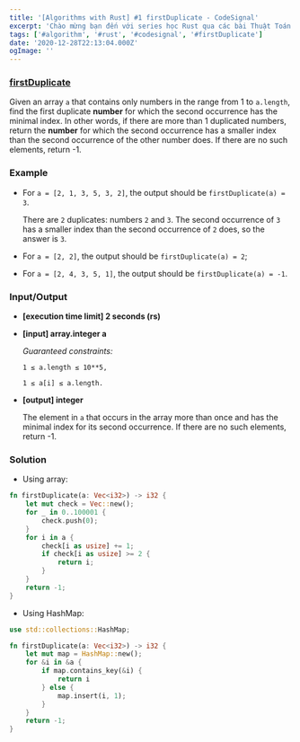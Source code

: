```yaml
---
title: '[Algorithms with Rust] #1 firstDuplicate - CodeSignal'
excerpt: 'Chào mừng bạn đến với series học Rust qua các bài Thuật Toán. #1 Tìm phần tử lặp đầu tiên'
tags: ['#algorithm', '#rust', '#codesignal', '#firstDuplicate']
date: '2020-12-28T22:13:04.000Z'
ogImage: ''
---
```



### [firstDuplicate](https://app.codesignal.com/interview-practice/task/pMvymcahZ8dY4g75q/description)

Given an array <code>a</code> that contains only numbers in the range from 1 to <code>a.length</code>, find the first duplicate <b>number</b> for which the second occurrence has the minimal index. In other words, if there are more than 1 duplicated numbers, return the <b>number</b> for which the second occurrence has a smaller index than the second occurrence of the other number does. If there are no such elements, return -1.


### Example
* For `a = [2, 1, 3, 5, 3, 2]`, the output should be `firstDuplicate(a) = 3`.

    There are `2` duplicates: numbers `2` and `3`. The second occurrence of `3` has a smaller index than the second occurrence of `2` does, so the answer is `3`.
* For `a = [2, 2]`, the output should be `firstDuplicate(a) = 2`;
* For `a = [2, 4, 3, 5, 1]`, the output should be `firstDuplicate(a) = -1`.

### Input/Output

* <b>[execution time limit] 2 seconds (rs)</b>

* <b>[input] array.integer a</b>

    <i>Guaranteed constraints:</i>

    `1 ≤ a.length ≤ 10**5,`

    `1 ≤ a[i] ≤ a.length.`

* <b>[output] integer</b>

    The element in `a` that occurs in the array more than once and has the minimal index for its second occurrence. If there are no such elements, return -1.

### Solution

* Using array:
```rs
fn firstDuplicate(a: Vec<i32>) -> i32 {
    let mut check = Vec::new();
    for _ in 0..100001 {
        check.push(0);
    }
    for i in a {
        check[i as usize] += 1;
        if check[i as usize] >= 2 {
            return i;
        }
    }
    return -1;
}
```
* Using HashMap:
```rs
use std::collections::HashMap;

fn firstDuplicate(a: Vec<i32>) -> i32 {
    let mut map = HashMap::new();
    for &i in &a {
        if map.contains_key(&i) {
            return i
        } else {
            map.insert(i, 1);   
        }
    }
    return -1;
}
```